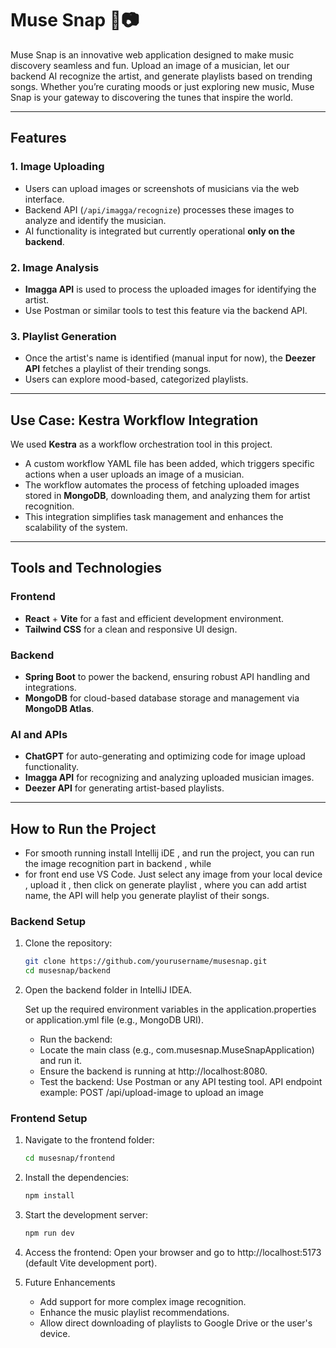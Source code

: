# Muse Snap 🎵📷

Muse Snap is an innovative web application designed to make music discovery seamless and fun. Upload an image of a musician, let our backend AI recognize the artist, and generate playlists based on trending songs. Whether you’re curating moods or just exploring new music, Muse Snap is your gateway to discovering the tunes that inspire the world.

---

## Features

### 1. **Image Uploading**
   - Users can upload images or screenshots of musicians via the web interface.
   - Backend API (`/api/imagga/recognize`) processes these images to analyze and identify the musician.
   - AI functionality is integrated but currently operational **only on the backend**.

### 2. **Image Analysis**
   - **Imagga API** is used to process the uploaded images for identifying the artist.
   - Use Postman or similar tools to test this feature via the backend API.

### 3. **Playlist Generation**
   - Once the artist's name is identified (manual input for now), the **Deezer API** fetches a playlist of their trending songs.
   - Users can explore mood-based, categorized playlists.

---

## Use Case: **Kestra Workflow Integration**
We used **Kestra** as a workflow orchestration tool in this project. 

- A custom workflow YAML file has been added, which triggers specific actions when a user uploads an image of a musician.
- The workflow automates the process of fetching uploaded images stored in **MongoDB**, downloading them, and analyzing them for artist recognition.
- This integration simplifies task management and enhances the scalability of the system.

---

## Tools and Technologies

### **Frontend**
- **React** + **Vite** for a fast and efficient development environment.
- **Tailwind CSS** for a clean and responsive UI design.

### **Backend**
- **Spring Boot** to power the backend, ensuring robust API handling and integrations.
- **MongoDB** for cloud-based database storage and management via **MongoDB Atlas**.

### **AI and APIs**
- **ChatGPT** for auto-generating and optimizing code for image upload functionality.
- **Imagga API** for recognizing and analyzing uploaded musician images.
- **Deezer API** for generating artist-based playlists.

---

## How to Run the Project
 - For smooth running install Intellij iDE , and run the project, you can run the image  recognition part in backend , while
 - for front end use VS Code. Just select any image from your local device , upload it , then click on generate playlist , where you can add artist name, the API will help you generate playlist of their songs.
### **Backend Setup**
1. Clone the repository:
   ```bash
   git clone https://github.com/yourusername/musesnap.git
   cd musesnap/backend
   ```
2. Open the backend folder in IntelliJ IDEA.

   Set up the required environment variables in the application.properties or application.yml file (e.g., MongoDB URI).

   - Run the backend:
   - Locate the main class (e.g., com.musesnap.MuseSnapApplication) and run it.
   - Ensure the backend is running at http://localhost:8080.
   - Test the backend: Use Postman or any API testing tool. API endpoint example: POST /api/upload-image to upload an image

### **Frontend Setup**
1. Navigate to the frontend folder:
   ```bash
   cd musesnap/frontend
   ```
2. Install the dependencies:
   ```bash
   npm install
   ```
3. Start the development server:
   ```bash
   npm run dev
   ```
4. Access the frontend: Open your browser and go to http://localhost:5173 (default Vite development port).

5. Future Enhancements
   - Add support for more complex image recognition.
   - Enhance the music playlist recommendations.
   - Allow direct downloading of playlists to Google Drive or the user's device.



